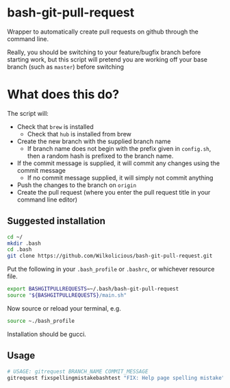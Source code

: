 # bash-git-pull-request
Wrapper to automatically create pull requests on github through the command line.

Really, you should be switching to your feature/bugfix branch before starting work, but this script will pretend you are working off your base branch (such as `master`) before switching

# What does this do?
The script will:
- Check that `brew` is installed
  - Check that `hub` is installed from brew
- Create the new branch with the supplied branch name
  - If branch name does not begin with the prefix given in `config.sh`, then a random hash is prefixed to the branch name.
- If the commit message is supplied, it will commit any changes using the commit message
  - If no commit message supplied, it will simply not commit anything
- Push the changes to the branch on `origin`
- Create the pull request (where you enter the pull request title in your command line editor)

## Suggested installation
```BASH
cd ~/
mkdir .bash
cd .bash
git clone https://github.com/Wilkolicious/bash-git-pull-request.git
```

Put the following in your `.bash_profile` or `.bashrc`, or whichever resource file.
```BASH 
export BASHGITPULLREQUESTS=~/.bash/bash-git-pull-request
source "${BASHGITPULLREQUESTS}/main.sh"
```

Now source or reload your terminal, e.g.
```BASH
source ~./bash_profile
```

Installation should be gucci.

## Usage
```BASH
# USAGE: gitrequest BRANCH_NAME COMMIT_MESSAGE
gitrequest fixspellingmistakebashtest "FIX: Help page spelling mistake"
```
